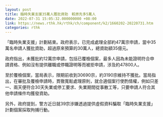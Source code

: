 ```yaml
---
layout: post
title: 臨時失業支援35萬人獲批資助　較原先多5萬人
date: 2022-07-31 15:05:32.000000000 +08:00
link: https://news.rthk.hk/rthk/ch/component/k2/1660202-20220731.htm
categories: rthk
---
```


「臨時失業支援」計劃結束。政府表示，已完成處理全部約47萬宗申請，當中35萬名申請人獲批資助，超過原來預算的30萬人，總資助額35億元。

政府指出，未獲批約12萬宗申請，包括已覆檢個案，最多人因為未能證明符合申請資格、例如沒有提供離職或停職證明等而被拒申請，涉及約47800人。

至於覆檢個案，當局表示，限期前收到30690宗，約3190宗維持不獲批。當局指出，在審批及覆檢申請時，貫徹寬鬆處理原則，就合適個案行使酌情權，例如只差一、兩天便符合30天失業或停工要求、失業期間從事散工等，只要申請人符合其他申請條件均獲發資助。

另外，政府提到，警方近日就39宗涉嫌透過提供虛假資料騙取「臨時失業支援」計劃個案採取拘捕行動。
